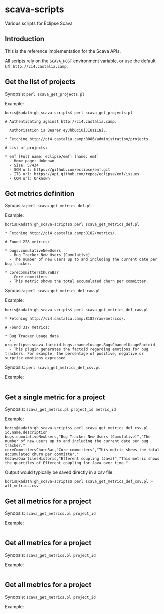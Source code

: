 
# scava-scripts

Various scripts for Eclipse Scava

## Introduction

This is the reference implementation for the Scava APIs.

All scripts rely on the `SCAVA_HOST` environment variable, or use the default url: `http://ci4.castalia.camp`.

## Get the list of projects

Synopsis:
`perl scava_get_projects.pl`

Example:
```
boris@kadath:gh_scava-scripts$ perl scava_get_projects.pl

# Authenticating against http://ci4.castalia.camp.

  Authorisation is Bearer eyJhbGciOiJIUzI1Ni...

* Fetching http://ci4.castalia.camp:8086/administration/projects.

# List of projects:

* emf [Full name: eclipse/emf] [name: emf]
  - Home page: Unknown
  - Size: 57434
  - SCM url: https://github.com/eclipse/emf.git
  - ITS url: https://api.github.com/repos/eclipse/emf/issues
  - COM url: Unknown
```

## Get metrics definition

Synopsis:
`perl scava_get_metrics_def.pl`

Example:
```
boris@kadath:gh_scava-scripts$ perl scava_get_metrics_def.pl

* Fetching http://ci4.castalia.camp:8182/metrics/.

# Found 228 metrics:

* bugs.cumulativeNewUsers
  - Bug Tracker New Users (Cumulative)
  - The number of new users up to and including the current date per bug tracker.

* coreCommittersChurnBar
  - Core committers
  - This metric shows the total accumulated churn per committer.
```

Synopsis:
`perl scava_get_metrics_def_raw.pl`

Example:
```
boris@kadath:gh_scava-scripts$ perl scava_get_metrics_def_raw.pl

* Fetching http://ci4.castalia.camp:8182/raw/metrics/.

# Found 317 metrics:

* Bug Tracker Usage data
  - org.eclipse.scava.factoid.bugs.channelusage.BugsChannelUsageFactoid
  - This plugin generates the factoid regarding emotions for bug trackers. For example, the percentage of positive, negative or surprise emotions expressed
```

Synopsis:
`perl scava_get_metrics_def_csv.pl`

Example:
```
```

## Get a single metric for a project

Synopsis:
`scava_get_metric.pl project_id metric_id`

Example:
```
boris@kadath:gh_scava-scripts$ perl scava_get_metrics_def_csv.pl
id,name,description
bugs.cumulativeNewUsers,"Bug Tracker New Users (Cumulative)","The number of new users up to and including the current date per bug tracker."
coreCommittersChurnBar,"Core committers","This metric shows the total accumulated churn per committer."
CeJavaQuartilesHistoric,"Efferent coupling (Java)","This metric shows the quartiles of Efferent coupling for Java over time."
```

Output would typically be saved directly in a csv file:
```
boris@kadath:gh_scava-scripts$ perl scava_get_metrics_def_csv.pl > all_metrics.csv
```

## Get all metrics for a project

Synopsis:
`scava_get_metrics.pl project_id`

Example:
```
```

## Get all metrics for a project

Synopsis:
`scava_get_metrics.pl project_id`

Example:
```
```

## Get all metrics for a project

Synopsis:
`scava_get_metrics.pl project_id`

Example:
```
```
